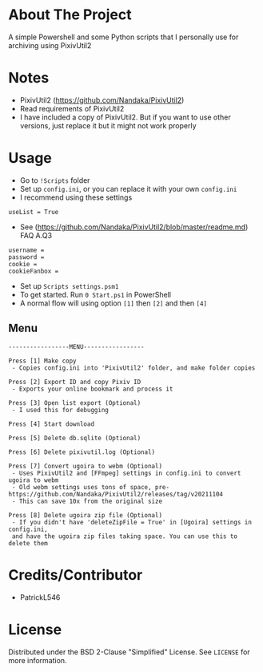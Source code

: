 # About The Project
A simple Powershell and some Python scripts that I personally use for archiving using PixivUtil2

# Notes
 - PixivUtil2 (https://github.com/Nandaka/PixivUtil2)
 - Read requirements of PixivUtil2
 - I have included a copy of PixivUtil2. But if you want to use other versions, just replace it but it might not work properly

# Usage
 - Go to `!Scripts` folder
 - Set up `config.ini`, or you can replace it with your own `config.ini`
 - I recommend using these settings
```
useList = True
```
 - See (https://github.com/Nandaka/PixivUtil2/blob/master/readme.md) FAQ A.Q3
```
username =
password =
cookie =
cookieFanbox =
```
 - Set up `Scripts settings.psm1`
 - To get started. Run `0 Start.ps1` in PowerShell
 - A normal flow will using option `[1]` then `[2]` and then `[4]`

## Menu
```
-----------------MENU-----------------

Press [1] Make copy
 - Copies config.ini into 'PixivUtil2' folder, and make folder copies

Press [2] Export ID and copy Pixiv ID
 - Exports your online bookmark and process it

Press [3] Open list export (Optional)
 - I used this for debugging

Press [4] Start download

Press [5] Delete db.sqlite (Optional)

Press [6] Delete pixivutil.log (Optional)

Press [7] Convert ugoira to webm (Optional)
 - Uses PixivUtil2 and [FFmpeg] settings in config.ini to convert ugoira to webm
 - Old webm settings uses tons of space, pre-https://github.com/Nandaka/PixivUtil2/releases/tag/v20211104
 - This can save 10x from the original size

Press [8] Delete ugoira zip file (Optional)
 - If you didn't have 'deleteZipFile = True' in [Ugoira] settings in config.ini,
 and have the ugoira zip files taking space. You can use this to delete them
```

# Credits/Contributor
 - PatrickL546

# License

Distributed under the BSD 2-Clause "Simplified" License. See `LICENSE` for more information.
